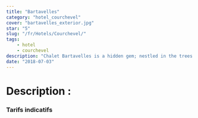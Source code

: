 ```yaml
---
title: "Bartavelles"
category: "hotel_courchevel"
cover: "bartavelles_exterior.jpg"
star: "5"
slug: "/fr/Hotels/Courchevel/"
tags:
    - hotel
    - courchevel
description: "Chalet Bartavelles is a hidden gem; nestled in the trees just off the Route des Chalets located above the centre of Meribel."
date: "2018-07-03" 
--- 
```



# Description  : 


### Tarifs indicatifs 